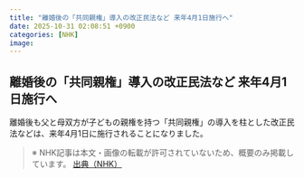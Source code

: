 ```yaml
---
title: "離婚後の「共同親権」導入の改正民法など 来年4月1日施行へ"
date: 2025-10-31 02:08:51 +0900
categories: [NHK]
image: 
---
```

## 離婚後の「共同親権」導入の改正民法など 来年4月1日施行へ

離婚後も父と母双方が子どもの親権を持つ「共同親権」の導入を柱とした改正民法などは、来年4月1日に施行されることになりました。

> ※ NHK記事は本文・画像の転載が許可されていないため、概要のみ掲載しています。
[出典（NHK）](http://www3.nhk.or.jp/news/html/20251031/k10014964161000.html)

